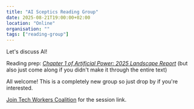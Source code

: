 ```yaml
---
title: "AI Sceptics Reading Group"
date: 2025-08-21T19:00:00+02:00
location: "Online"
organisation: ""
tags: ["reading-group"]
---
```


Let's discuss AI! 

Reading prep: *[Chapter 1 of Artificial Power: 2025 Landscape Report](https://ainowinstitute.org/publications/research/ai-now-2025-landscape-report#chapter-1-ai-s-false-gods)* (but also just come along if you didn't make it through the entire text)

All welcome! This is a completely new group so just drop by if you're interested.

[Join Tech Workers Coalition](/en/join) for the session link.
